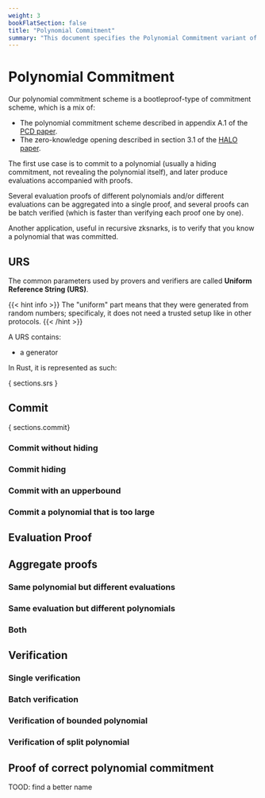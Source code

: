 ```yaml
---
weight: 3
bookFlatSection: false
title: "Polynomial Commitment"
summary: "This document specifies the Polynomial Commitment variant of PLONK."
---
```


# Polynomial Commitment

Our polynomial commitment scheme is a bootleproof-type of commitment scheme, which is a mix of:

* The polynomial commitment scheme described in appendix A.1 of the [PCD paper](https://eprint.iacr.org/2020/1618).
* The zero-knowledge opening described in section 3.1 of the [HALO paper](https://eprint.iacr.org/2019/1021).

The first use case is to commit to a polynomial (usually a hiding commitment, not revealing the polynomial itself), and later produce evaluations accompanied with proofs.

Several evaluation proofs of different polynomials and/or different evaluations can be aggregated into a single proof, and several proofs can be batch verified (which is faster than verifying each proof one by one).

Another application, useful in recursive zksnarks, is to verify that you know a polynomial that was committed.

## URS

The common parameters used by provers and verifiers are called **Uniform Reference String (URS)**. 

\{\{< hint info >}}
The "uniform" part means that they were generated from random numbers; specificaly, it does not need a trusted setup like in other protocols.
\{\{< /hint >}}

A URS contains:

* a generator 

In Rust, it is represented as such:

{ sections.srs }

## Commit

{ sections.commit}

### Commit without hiding

### Commit hiding

### Commit with an upperbound

### Commit a polynomial that is too large

## Evaluation Proof

## Aggregate proofs

### Same polynomial but different evaluations

### Same evaluation but different polynomials

### Both

## Verification

### Single verification

### Batch verification

### Verification of bounded polynomial

### Verification of split polynomial

## Proof of correct polynomial commitment

TOOD: find a better name
